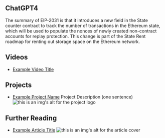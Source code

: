 ## ChatGPT4

The summary of EIP-2031 is that it introduces a new field in the State counter contract to track the number of transactions in the Ethereum state, which will be used to populate the nonces of newly created non-contract accounts for replay protection. This change is part of the State Rent roadmap for renting out storage space on the Ethereum network.

## Videos

- [Example Video Title](https://www.youtube.com/watch?v=TDGq4aeevgY)

## Projects

- [Example Project Name](https://xxxx.xxx/xxxxx) Project Description (one sentence) ![this is an img's alt for the project logo](https://xxxx.xxx/project-logo.xxx)

## Further Reading

- [Example Article Title](https://xxxx.xxx/xxxxx) ![this is an img's alt for the article cover](https://xxxx.xxx/article-cover.xxx)
